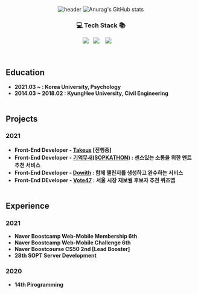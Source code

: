 <div align=center>

![header](https://capsule-render.vercel.app/api?type=wave&color=73ACFF&height=300&section=header&text=Dive%20Into%20Insong&fontSize=65)
![Anurag's GitHub stats](https://github-readme-stats.vercel.app/api?username=ingong&count_private=true&show_icons=true&theme=buefy)

### 💻 Tech Stack 📚
<img src="https://img.shields.io/badge/Javascript-F7DF1E?style=for-the-badge&logo=Javascript&logoColor=white"/></a>&nbsp;&nbsp;
<img src="https://img.shields.io/badge/React-61DAFB?style=for-the-badge&logo=React&logoColor=white"/></a> &nbsp;&nbsp;
<img src="https://img.shields.io/badge/Git-F05032?style=for-the-badge&logo=Git&logoColor=white"/></a>&nbsp;&nbsp;
</a>&nbsp;&nbsp;
<br/>
</div>

<br>


## Education
- **2021.03 ~ : Korea University, Psychology<br/>**
- **2014.03 ~ 2018.02 : KyungHee University, Civil Engineering**<br/><br/>


## Projects
### 2021
- **Front-End Developer - [Takeus](https://github.com/TAKE-US/TAKEUS-FRONT) [진행중]**
- **Front-End Developer - [기억무새(SOPKATHON)](https://github.com/memoryparrot/nojam-client) : 센스있는 소통을 위한 멘트 추천 서비스**
- **Front-End Developer - [Dowith](https://github.com/DOWITH-Developer/DOWITH) : 함께 챌린지를 생성하고 완수하는 서비스**
- **Front-End DEveloper - [Vote47](https://github.com/vote47-Developer/vote47) : 서울 시장 재보궐 후보자 추천 퀴즈앱<br/><br/>**


## Experience
### 2021
- **Naver Boostcamp Web-Mobile Membership 6th**
- **Naver Boostcamp Web-Mobile Challenge 6th**
- **Naver Boostcourse CS50 2nd [Lead Booster]**
- **28th SOPT Server Development**

### 2020
- **14th Pirogramming**

<br>

